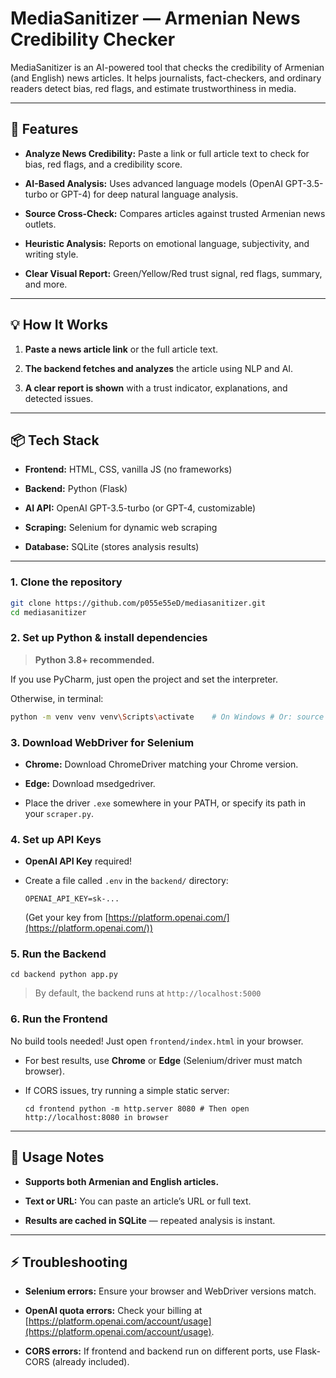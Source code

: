 # MediaSanitizer — Armenian News Credibility Checker

MediaSanitizer is an AI-powered tool that checks the credibility of Armenian (and English) news articles. It helps journalists, fact-checkers, and ordinary readers detect bias, red flags, and estimate trustworthiness in media.


---

## 🚀 Features

- **Analyze News Credibility:** Paste a link or full article text to check for bias, red flags, and a credibility score.
    
- **AI-Based Analysis:** Uses advanced language models (OpenAI GPT-3.5-turbo or GPT-4) for deep natural language analysis.
    
- **Source Cross-Check:** Compares articles against trusted Armenian news outlets.
    
- **Heuristic Analysis:** Reports on emotional language, subjectivity, and writing style.
    
- **Clear Visual Report:** Green/Yellow/Red trust signal, red flags, summary, and more.

---

## 💡 How It Works

1. **Paste a news article link** or the full article text.
    
2. **The backend fetches and analyzes** the article using NLP and AI.
    
3. **A clear report is shown** with a trust indicator, explanations, and detected issues.
    

---

## 📦 Tech Stack

- **Frontend:** HTML, CSS, vanilla JS (no frameworks)
    
- **Backend:** Python (Flask)
    
- **AI API:** OpenAI GPT-3.5-turbo (or GPT-4, customizable)
    
- **Scraping:** Selenium for dynamic web scraping
    
- **Database:** SQLite (stores analysis results)
    

---

### 1. Clone the repository
```bash
git clone https://github.com/p055e55eD/mediasanitizer.git
cd mediasanitizer
```

### 2. Set up Python & install dependencies

> **Python 3.8+ recommended.**

If you use PyCharm, just open the project and set the interpreter.

Otherwise, in terminal:
```bash
python -m venv venv venv\Scripts\activate    # On Windows # Or: source venv/bin/activate   # On Mac/Linux  pip install -r requirements.txt
```

### 3. Download WebDriver for Selenium

- **Chrome:** Download ChromeDriver matching your Chrome version.
    
- **Edge:** Download msedgedriver.
    
- Place the driver `.exe` somewhere in your PATH, or specify its path in your `scraper.py`.
    

### 4. Set up API Keys

- **OpenAI API Key** required!
    
- Create a file called `.env` in the `backend/` directory:
    
    `OPENAI_API_KEY=sk-...`
    
    (Get your key from [https://platform.openai.com/](https://platform.openai.com/))
    

### 5. Run the Backend

`cd backend python app.py`

> By default, the backend runs at `http://localhost:5000`

### 6. Run the Frontend

No build tools needed! Just open `frontend/index.html` in your browser.

- For best results, use **Chrome** or **Edge** (Selenium/driver must match browser).
    
- If CORS issues, try running a simple static server:
    
    `cd frontend python -m http.server 8080 # Then open http://localhost:8080 in browser`
    

---

## 📝 Usage Notes

- **Supports both Armenian and English articles.**
    
- **Text or URL:** You can paste an article’s URL or full text.
    
- **Results are cached in SQLite** — repeated analysis is instant.
    

---

## ⚡️ Troubleshooting

- **Selenium errors:** Ensure your browser and WebDriver versions match.
    
- **OpenAI quota errors:** Check your billing at [https://platform.openai.com/account/usage](https://platform.openai.com/account/usage).
    
- **CORS errors:** If frontend and backend run on different ports, use Flask-CORS (already included).
